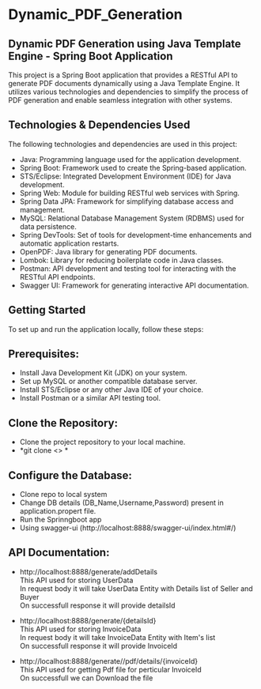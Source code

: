 # Dynamic_PDF_Generation
## Dynamic PDF Generation using Java Template Engine - Spring Boot Application

This project is a Spring Boot application that provides a RESTful API to generate PDF documents dynamically using a Java Template Engine. It utilizes various technologies and dependencies to simplify the process of PDF generation and enable seamless integration with other systems.

## Technologies & Dependencies Used

The following technologies and dependencies are used in this project:

* Java: Programming language used for the application development.
* Spring Boot: Framework used to create the Spring-based application.
* STS/Eclipse: Integrated Development Environment (IDE) for Java development.
* Spring Web: Module for building RESTful web services with Spring.
* Spring Data JPA: Framework for simplifying database access and management.
* MySQL: Relational Database Management System (RDBMS) used for data persistence.
* Spring DevTools: Set of tools for development-time enhancements and automatic application restarts.
* OpenPDF: Java library for generating PDF documents.
* Lombok: Library for reducing boilerplate code in Java classes.
* Postman: API development and testing tool for interacting with the RESTful API endpoints.
* Swagger UI: Framework for generating interactive API documentation.


## Getting Started
To set up and run the application locally, follow these steps:

## Prerequisites:

* Install Java Development Kit (JDK) on your system.
* Set up MySQL or another compatible database server.
* Install STS/Eclipse or any other Java IDE of your choice.
* Install Postman or a similar API testing tool.

## Clone the Repository:
* Clone the project repository to your local machine.
* *git clone <> *

## Configure the Database:

* Clone repo to local system
* Change DB details (DB_Name,Username,Password) present in application.propert file.
* Run the Sprinngboot app
* Using swagger-ui (http://localhost:8888/swagger-ui/index.html#/)

## API Documentation:

* http://localhost:8888/generate/addDetails <br>
 This API used for storing UserData <br>
 In request body it will take UserData Entity with Details list of Seller and Buyer <br>
On successfull response it will provide detailsId 

* http://localhost:8888/generate/{detailsId} <br>
 This API used for storing InvoiceData <br>
 In request body it will take InvoiceData Entity with Item's list <br>
   On successfull response it will provide InvoiceId
   
 * http://localhost:8888/generate//pdf/details/{invoiceId} <br>
  This API used for getting Pdf file for perticular InvoiceId <br>
  On successfull we can Download the file
 










